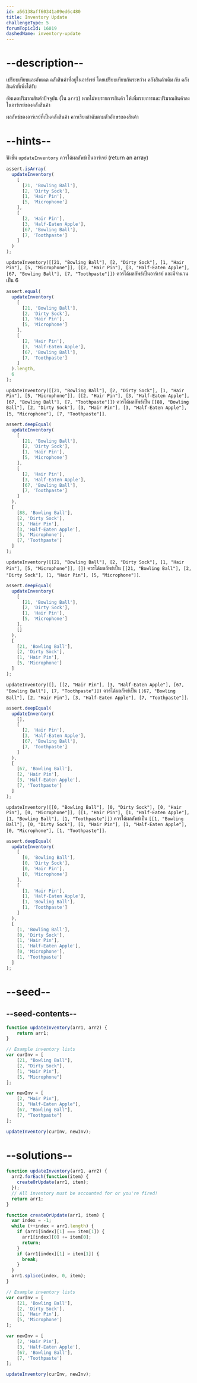 ```yaml
---
id: a56138aff60341a09ed6c480
title: Inventory Update
challengeType: 5
forumTopicId: 16019
dashedName: inventory-update
---
```


# --description--

เปรียบเทียบและอัพเดต คลังสินค้าที่อยู่ในอาร์เรย์ โดยเปรียบเทียบกันระหว่าง คลังสินค้าเดิม กับ คลังสินค้าที่เพิ่งได้รับ

อัพเดตปริมาณสินค้าปัจจุบัน (ใน `arr1`) หากไม่พบรายการสินค้า ให้เพิ่มรายการและปริมาณสินค้าลงในอาร์เรย์ของคลังสินค้า

ผลลัพธ์ของอาร์เรย์ที่เป็นคลังสินค้า ควรเรียงลำดับตามตัวอักษรของสินค้า


# --hints--

ฟังชั่น `updateInventory` ควรได้ผลลัพธ์เป็นอาร์เรย์ (return an array)

```js
assert.isArray(
  updateInventory(
    [
      [21, 'Bowling Ball'],
      [2, 'Dirty Sock'],
      [1, 'Hair Pin'],
      [5, 'Microphone']
    ],
    [
      [2, 'Hair Pin'],
      [3, 'Half-Eaten Apple'],
      [67, 'Bowling Ball'],
      [7, 'Toothpaste']
    ]
  )
);
```

`updateInventory([[21, "Bowling Ball"], [2, "Dirty Sock"], [1, "Hair Pin"], [5, "Microphone"]], [[2, "Hair Pin"], [3, "Half-Eaten Apple"], [67, "Bowling Ball"], [7, "Toothpaste"]])` ควรได้ผลลัพธ์เป็นอาร์เรย์ และมีจำนวนเป็น 6

```js
assert.equal(
  updateInventory(
    [
      [21, 'Bowling Ball'],
      [2, 'Dirty Sock'],
      [1, 'Hair Pin'],
      [5, 'Microphone']
    ],
    [
      [2, 'Hair Pin'],
      [3, 'Half-Eaten Apple'],
      [67, 'Bowling Ball'],
      [7, 'Toothpaste']
    ]
  ).length,
  6
);
```

`updateInventory([[21, "Bowling Ball"], [2, "Dirty Sock"], [1, "Hair Pin"], [5, "Microphone"]], [[2, "Hair Pin"], [3, "Half-Eaten Apple"], [67, "Bowling Ball"], [7, "Toothpaste"]])` ควรได้ผลลัพธ์เป็น `[[88, "Bowling Ball"], [2, "Dirty Sock"], [3, "Hair Pin"], [3, "Half-Eaten Apple"], [5, "Microphone"], [7, "Toothpaste"]]`.

```js
assert.deepEqual(
  updateInventory(
    [
      [21, 'Bowling Ball'],
      [2, 'Dirty Sock'],
      [1, 'Hair Pin'],
      [5, 'Microphone']
    ],
    [
      [2, 'Hair Pin'],
      [3, 'Half-Eaten Apple'],
      [67, 'Bowling Ball'],
      [7, 'Toothpaste']
    ]
  ),
  [
    [88, 'Bowling Ball'],
    [2, 'Dirty Sock'],
    [3, 'Hair Pin'],
    [3, 'Half-Eaten Apple'],
    [5, 'Microphone'],
    [7, 'Toothpaste']
  ]
);
```

`updateInventory([[21, "Bowling Ball"], [2, "Dirty Sock"], [1, "Hair Pin"], [5, "Microphone"]], [])` ควรได้ผลลัพธ์เป็น `[[21, "Bowling Ball"], [2, "Dirty Sock"], [1, "Hair Pin"], [5, "Microphone"]]`.

```js
assert.deepEqual(
  updateInventory(
    [
      [21, 'Bowling Ball'],
      [2, 'Dirty Sock'],
      [1, 'Hair Pin'],
      [5, 'Microphone']
    ],
    []
  ),
  [
    [21, 'Bowling Ball'],
    [2, 'Dirty Sock'],
    [1, 'Hair Pin'],
    [5, 'Microphone']
  ]
);
```

`updateInventory([], [[2, "Hair Pin"], [3, "Half-Eaten Apple"], [67, "Bowling Ball"], [7, "Toothpaste"]])` ควรได้ผลลัพธ์เป็น `[[67, "Bowling Ball"], [2, "Hair Pin"], [3, "Half-Eaten Apple"], [7, "Toothpaste"]]`.

```js
assert.deepEqual(
  updateInventory(
    [],
    [
      [2, 'Hair Pin'],
      [3, 'Half-Eaten Apple'],
      [67, 'Bowling Ball'],
      [7, 'Toothpaste']
    ]
  ),
  [
    [67, 'Bowling Ball'],
    [2, 'Hair Pin'],
    [3, 'Half-Eaten Apple'],
    [7, 'Toothpaste']
  ]
);
```

`updateInventory([[0, "Bowling Ball"], [0, "Dirty Sock"], [0, "Hair Pin"], [0, "Microphone"]], [[1, "Hair Pin"], [1, "Half-Eaten Apple"], [1, "Bowling Ball"], [1, "Toothpaste"]])` ควรได้ผลลัพธ์เป็น `[[1, "Bowling Ball"], [0, "Dirty Sock"], [1, "Hair Pin"], [1, "Half-Eaten Apple"], [0, "Microphone"], [1, "Toothpaste"]]`.

```js
assert.deepEqual(
  updateInventory(
    [
      [0, 'Bowling Ball'],
      [0, 'Dirty Sock'],
      [0, 'Hair Pin'],
      [0, 'Microphone']
    ],
    [
      [1, 'Hair Pin'],
      [1, 'Half-Eaten Apple'],
      [1, 'Bowling Ball'],
      [1, 'Toothpaste']
    ]
  ),
  [
    [1, 'Bowling Ball'],
    [0, 'Dirty Sock'],
    [1, 'Hair Pin'],
    [1, 'Half-Eaten Apple'],
    [0, 'Microphone'],
    [1, 'Toothpaste']
  ]
);
```

# --seed--

## --seed-contents--

```js
function updateInventory(arr1, arr2) {
    return arr1;
}

// Example inventory lists
var curInv = [
    [21, "Bowling Ball"],
    [2, "Dirty Sock"],
    [1, "Hair Pin"],
    [5, "Microphone"]
];

var newInv = [
    [2, "Hair Pin"],
    [3, "Half-Eaten Apple"],
    [67, "Bowling Ball"],
    [7, "Toothpaste"]
];

updateInventory(curInv, newInv);
```

# --solutions--

```js
function updateInventory(arr1, arr2) {
  arr2.forEach(function(item) {
    createOrUpdate(arr1, item);
  });
  // All inventory must be accounted for or you're fired!
  return arr1;
}

function createOrUpdate(arr1, item) {
  var index = -1;
  while (++index < arr1.length) {
    if (arr1[index][1] === item[1]) {
      arr1[index][0] += item[0];
      return;
    }
    if (arr1[index][1] > item[1]) {
      break;
    }
  }
  arr1.splice(index, 0, item);
}

// Example inventory lists
var curInv = [
    [21, 'Bowling Ball'],
    [2, 'Dirty Sock'],
    [1, 'Hair Pin'],
    [5, 'Microphone']
];

var newInv = [
    [2, 'Hair Pin'],
    [3, 'Half-Eaten Apple'],
    [67, 'Bowling Ball'],
    [7, 'Toothpaste']
];

updateInventory(curInv, newInv);
```
